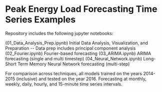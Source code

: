 # Peak Energy Load Forecasting Time Series Examples

Repository includes the following jupyter notebooks:

(01_Data_Analysis_Prep.ipynb) Initial Data Analysis, Visualization, and Preparation -- Data prep includes principal component analysis
(02_Fourier.ipynb) Fourier-based forecasting 
(03_ARIMA.ipynb) ARIMA forecasting (single and multi timestep)
(04_Neural_Network.ipynb) Long-Short Term Memory Neural Network forecasting (multi-step)

For comparison across techniques, all models trained on the years 2014-2015 (inclusive) and tested on the year 2016. Forecasting at monthly, weekly, daily, hourly, and 15-minute time series intervals. 
